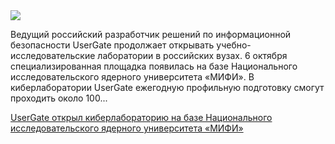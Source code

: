 <!--2025-10-06 13:43:13-->
<div class="yb">
  <div class="rss habr"><img src="https://habrastorage.org/getpro/habr/upload_files/5fb/f7f/76d/5fbf7f76d6d9ccd04f96189d0de711a4.jpg" /><p>Ведущий российский разработчик решений по информационной безопасности UserGate продолжает открывать учебно-исследовательские лаборатории в российских вузах. 6 октября специализированная площадка появилась на базе Национального исследовательского ядерного университета «МИФИ». В киберлаборатории UserGate ежегодную профильную подготовку смогут проходить около 100... <p class="titl"><a href="https://habr.com/ru/news/953922/?utm_source=habrahabr&utm_medium=rss&utm_campaign=953922">UserGate открыл киберлабораторию на базе Национального исследовательского ядерного университета «МИФИ»</a></p></div>
</div>
